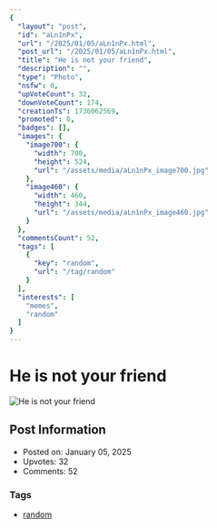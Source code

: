 ```yaml
---
{
  "layout": "post",
  "id": "aLn1nPx",
  "url": "/2025/01/05/aLn1nPx.html",
  "post_url": "/2025/01/05/aLn1nPx.html",
  "title": "He is not your friend",
  "description": "",
  "type": "Photo",
  "nsfw": 0,
  "upVoteCount": 32,
  "downVoteCount": 174,
  "creationTs": 1736062569,
  "promoted": 0,
  "badges": [],
  "images": {
    "image700": {
      "width": 700,
      "height": 524,
      "url": "/assets/media/aLn1nPx_image700.jpg"
    },
    "image460": {
      "width": 460,
      "height": 344,
      "url": "/assets/media/aLn1nPx_image460.jpg"
    }
  },
  "commentsCount": 52,
  "tags": [
    {
      "key": "random",
      "url": "/tag/random"
    }
  ],
  "interests": [
    "memes",
    "random"
  ]
}
---
```


# He is not your friend

![He is not your friend](/assets/media/aLn1nPx_image700.jpg)

## Post Information

- Posted on: January 05, 2025
- Upvotes: 32
- Comments: 52

### Tags

- [random](/tag/random)
